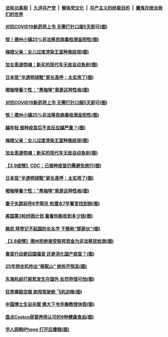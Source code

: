 

####  [法轮功真相](../../../../basic/blob/master/README.md?t=03110301) &nbsp;|&nbsp; [九评共产党](../../../../9ping.md/blob/master/README.md?t=03110301) &nbsp;|&nbsp; [解体党文化](../../../../jtdwh.md/blob/master/README.md?t=03110301)  &nbsp;|&nbsp; [共产主义的终极目的](../../../../gczydzjmd.md/blob/master/README.md?t=03110301) &nbsp;|&nbsp; [魔鬼在统治我们的世界](../../../../mgztzwmdsj.md/blob/master/README.md?t=03110301) 

#### [对抗COVID19新药将上市 无需打针口服5天即可(图)](../pages/p3/965130.md?t=03110301) 

#### [惊！德州小镇25%非法移民病毒检测呈阳性(图)](../pages/p3/965112.md?t=03110301) 

#### [梅根父亲：女儿过度渲染王室种族歧视(图)](../pages/p3/965106.md?t=03110301) 

#### [加女高速惊魂：新买的现代车无故自动急刹(图)](../pages/p3/965037.md?t=03110301) 

#### [日本现“半透明球鞋”家长高呼：太实用了(图)](../pages/p3/965019.md?t=03110301) 

#### [喝咖啡看个性：“黑咖啡”竟是这种性格(图)](../pages/p3/965015.md?t=03110301) 

#### [对抗COVID19新药将上市 无需打针口服5天即可(图)](../pages/p3/965130.md?t=03110301) 

#### [惊！德州小镇25%非法移民病毒检测呈阳性(图)](../pages/p3/965112.md?t=03110301) 

#### [越年轻 接种疫苗后不良反应越严重？(图)](../pages/p3/965110.md?t=03110301) 

#### [梅根父亲：女儿过度渲染王室种族歧视(图)](../pages/p3/965106.md?t=03110301) 

#### [加女高速惊魂：新买的现代车无故自动急刹(图)](../pages/p3/965037.md?t=03110301) 

#### [【3.9疫情】CDC：已接种疫苗仍需避免旅行(图)](../pages/p3/965034.md?t=03110301) 

#### [日本现“半透明球鞋”家长高呼：太实用了(图)](../pages/p3/965019.md?t=03110301) 

#### [喝咖啡看个性：“黑咖啡”竟是这种性格(图)](../pages/p3/965015.md?t=03110301) 

#### [妻子失踪前传8字简讯 他潜水7年誓言找到她(图)](../pages/p3/965011.md?t=03110301) 

#### [美国第3轮纾困计划 看看你能收到多少钱(图)](../pages/p3/965003.md?t=03110301) 

#### [尴尬 拜登记不起国防长名字 干脆称“那家伙”(图)](../pages/p3/964997.md?t=03110301) 

#### [【3.8疫情】德州拒绝接受联邦资金为非法移民检测(图)](../pages/p3/964939.md?t=03110301) 

#### [春苗行动是回国福音 还是消化国产疫苗？(图)](../pages/p3/964928.md?t=03110301) 

#### [25年烘衣机炸出“棉絮山” 她拆开惊呆(图)](../pages/p3/964925.md?t=03110301) 

#### [东海机组打架若发生在国外 处罚将很可怕(图)](../pages/p3/964908.md?t=03110301) 

#### [狂男痛殴空服 欲闯驾驶舱 飞机迫降(图)](../pages/p3/964891.md?t=03110301) 

#### [中国博士生自杀案 佛大下令华裔教授休假(图)](../pages/p3/964853.md?t=03110301) 

#### [盘点Costco获营养师认可的9种健康食品(图)](../pages/p3/964837.md?t=03110301) 


#### [华人网购iPhone 打开后傻眼(图)](../pages/p3/964818.md?t=03110301) 

